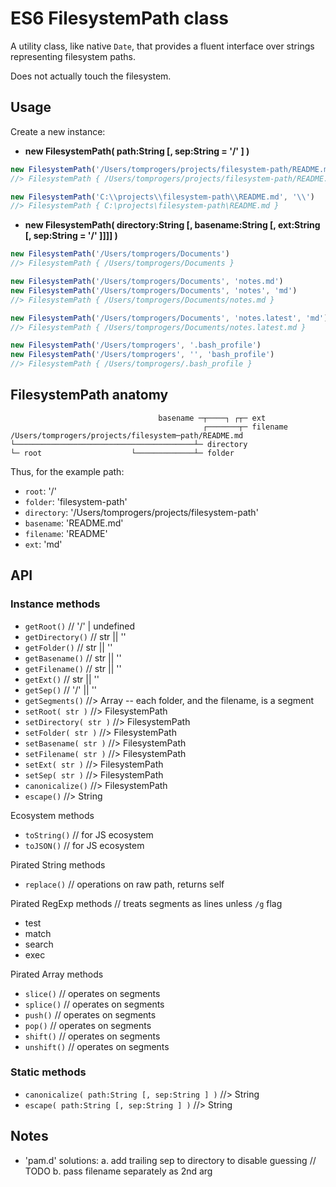 # ES6 FilesystemPath class

A utility class, like native `Date`, that provides a fluent interface over strings representing filesystem paths.

Does not actually touch the filesystem.


## Usage

Create a new instance:

- **new FilesystemPath( path:String [, sep:String = '/' ] )**

```js
new FilesystemPath('/Users/tomprogers/projects/filesystem-path/README.md')
//> FilesystemPath { /Users/tomprogers/projects/filesystem-path/README.md }

new FilesystemPath('C:\\projects\\filesystem-path\\README.md', '\\')
//> FilesystemPath { C:\projects\filesystem-path\README.md }
```

- **new FilesystemPath( directory:String [, basename:String [, ext:String [, sep:String = '/' ]]]] )**

```js
new FilesystemPath('/Users/tomprogers/Documents')
//> FilesystemPath { /Users/tomprogers/Documents }

new FilesystemPath('/Users/tomprogers/Documents', 'notes.md')
new FilesystemPath('/Users/tomprogers/Documents', 'notes', 'md')
//> FilesystemPath { /Users/tomprogers/Documents/notes.md }

new FilesystemPath('/Users/tomprogers/Documents', 'notes.latest', 'md')
//> FilesystemPath { /Users/tomprogers/Documents/notes.latest.md }

new FilesystemPath('/Users/tomprogers', '.bash_profile')
new FilesystemPath('/Users/tomprogers', '', 'bash_profile')
//> FilesystemPath { /Users/tomprogers/.bash_profile }
```


## FilesystemPath anatomy

```
                                 basename ─┬────┐ ┌┬─ ext
                                           ┌───────┬─ filename
/Users/tomprogers/projects/filesystem─path/README.md
└────────────────────────────────────────┴─ directory
└─ root                    └─────────────┴─ folder
```

Thus, for the example path:
- `root`: '/'
- `folder`: 'filesystem-path'
- `directory`: '/Users/tomprogers/projects/filesystem-path'
- `basename`: 'README.md'
- `filename`: 'README'
- `ext`: 'md'


## API

### Instance methods
- `getRoot()` // '/' | undefined
- `getDirectory()` // str || ''
- `getFolder()` // str || ''
- `getBasename()` // str || ''
- `getFilename()` // str || ''
- `getExt()` // str || ''
- `getSep()` // '/' || '\'
- `getSegments()` //> Array<String> -- each folder, and the filename, is a segment
- `setRoot( str )` //> FilesystemPath
- `setDirectory( str )` //> FilesystemPath
- `setFolder( str )` //> FilesystemPath
- `setBasename( str )` //> FilesystemPath
- `setFilename( str )` //> FilesystemPath
- `setExt( str )` //> FilesystemPath
- `setSep( str )` //> FilesystemPath
- `canonicalize()` //> FilesystemPath
- `escape()` //> String

Ecosystem methods
- `toString()` // for JS ecosystem
- `toJSON()` // for JS ecosystem

Pirated String methods
- `replace()` // operations on raw path, returns self

Pirated RegExp methods // treats segments as lines unless `/g` flag
- test
- match
- search
- exec

Pirated Array methods
- `slice()` // operates on segments
- `splice()` // operates on segments
- `push()` // operates on segments
- `pop()` // operates on segments
- `shift()` // operates on segments
- `unshift()` // operates on segments



### Static methods
- `canonicalize( path:String [, sep:String ] )` //> String
- `escape( path:String [, sep:String ] )` //> String


## Notes

- 'pam.d' solutions:
  a. add trailing sep to directory to disable guessing // TODO
  b. pass filename separately as 2nd arg
